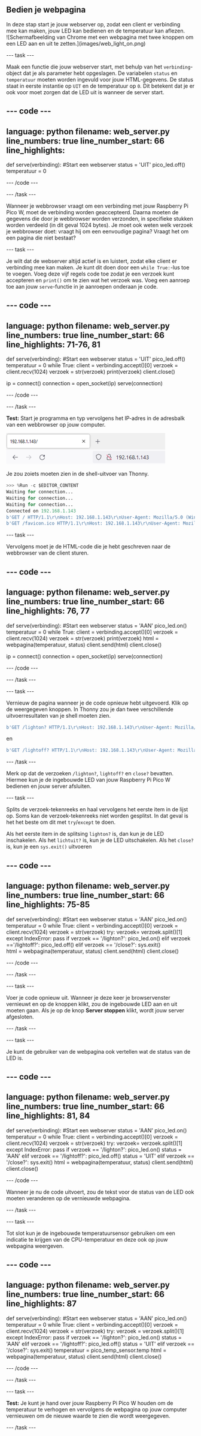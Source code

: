 ## Bedien je webpagina

<div style="display: flex; flex-wrap: wrap">
<div style="flex-basis: 200px; flex-grow: 1; margin-right: 15px;">
In deze stap start je jouw webserver op, zodat een client er verbinding mee kan maken, jouw LED kan bedienen en de temperatuur kan aflezen.
</div>
<div>
![Schermafbeelding van Chrome met een webpagina met twee knoppen om een LED aan en uit te zetten.](images/web_light_on.png)
</div>
</div>

\--- task ---

Maak een functie die jouw webserver start, met behulp van het `verbinding`-object dat je als parameter hebt opgeslagen. De variabelen `status` en `temperatuur` moeten worden ingevuld voor jouw HTML-gegevens. De status staat in eerste instantie op `UIT` en de temperatuur op `0`. Dit betekent dat je er ook voor moet zorgen dat de LED uit is wanneer de server start.

## --- code ---

language: python
filename: web_server.py
line_numbers: true
line_number_start: 66
line_highlights:
-----------------------------------------------------

def serve(verbinding):
\#Start een webserver
status = 'UIT'
pico_led.off()
temperatuur = 0

\--- /code ---

\--- /task ---

Wanneer je webbrowser vraagt om een verbinding met jouw Raspberry Pi Pico W, moet de verbinding worden geaccepteerd. Daarna moeten de gegevens die door je webbrowser worden verzonden, in specifieke stukken worden verdeeld (in dit geval 1024 bytes). Je moet ook weten welk verzoek je webbrowser doet: vraagt hij om een eenvoudige pagina? Vraagt het om een pagina die niet bestaat?

\--- task ---

Je wilt dat de webserver altijd actief is en luistert, zodat elke client er verbinding mee kan maken. Je kunt dit doen door een `while True:`-lus toe te voegen. Voeg deze vijf regels code toe zodat je een verzoek kunt accepteren en `print()` om te zien wat het verzoek was. Voeg een aanroep toe aan jouw `serve`-functie in je aanroepen onderaan je code.

## --- code ---

language: python
filename: web_server.py
line_numbers: true
line_number_start: 66
line_highlights: 71-76, 81
---------------------------------------------------------------

def serve(verbinding):
\#Start een webserver
status = 'UIT'
pico_led.off()
temperatuur = 0
while True:
client = verbinding.accept()[0]
verzoek = client.recv(1024)
verzoek = str(verzoek)
print(verzoek)
client.close()

ip = connect()
connection = open_socket(ip)
serve(connection)

\--- /code ---

\--- /task ---

**Test:** Start je programma en typ vervolgens het IP-adres in de adresbalk van een webbrowser op jouw computer.

![Een browseradresbalk met het IP-adres van de Pico ingetypt.](images/browser_ip.png)

Je zou zoiets moeten zien in de shell-uitvoer van Thonny.

```python
>>> %Run -c $EDITOR_CONTENT
Waiting for connection...
Waiting for connection...
Waiting for connection...
Connected on 192.168.1.143
b'GET / HTTP/1.1\r\nHost: 192.168.1.143\r\nUser-Agent: Mozilla/5.0 (Windows NT 10.0; Win64; x64; rv:101.0) Gecko/20100101 Firefox/101.0\r\nAccept: text/html,application/xhtml+xml,application/xml;q=0.9,image/avif,image/webp,*/*;q=0.8\r\nAccept-Language: en-GB,en;q=0.5\r\nAccept-Encoding: gzip, deflate\r\nConnection: keep-alive\r\nUpgrade-Insecure-Requests: 1\r\n\r\n'
b'GET /favicon.ico HTTP/1.1\r\nHost: 192.168.1.143\r\nUser-Agent: Mozilla/5.0 (Windows NT 10.0; Win64; x64; rv:101.0) Gecko/20100101 Firefox/101.0\r\nAccept: image/avif,image/webp,*/*\r\nAccept-Language: en-GB,en;q=0.5\r\nAccept-Encoding: gzip, deflate\r\nConnection: keep-alive\r\nReferer: http://192.168.1.143/\r\n\r\n'
```

\--- task ---

Vervolgens moet je de HTML-code die je hebt geschreven naar de webbrowser van de client sturen.

## --- code ---

language: python
filename: web_server.py
line_numbers: true
line_number_start: 66
line_highlights: 76, 77
------------------------------------------------------------

def serve(verbinding):
\#Start een webserver
status = 'AAN'
pico_led.on()
temperatuur = 0
while True:
client = verbinding.accept()[0]
verzoek = client.recv(1024)
verzoek = str(verzoek)
print(verzoek)
html = webpagina(temperatuur, status)
client.send(html)
client.close()

ip = connect()
connection = open_socket(ip)
serve(connection)

\--- /code ---

\--- /task ---

\--- task ---

Vernieuw de pagina wanneer je de code opnieuw hebt uitgevoerd. Klik op de weergegeven knoppen. In Thonny zou je dan twee verschillende uitvoerresultaten van je shell moeten zien.

```python
b'GET /lighton? HTTP/1.1\r\nHost: 192.168.1.143\r\nUser-Agent: Mozilla/5.0 (Windows NT 10.0; Win64; x64; rv:101.0) Gecko/20100101 Firefox/101.0\r\nAccept: text/html,application/xhtml+xml,application/xml;q=0.9,image/avif,image/webp,*/*;q=0.8\r\nAccept-Language: en-GB,en;q=0.5\r\nAccept-Encoding: gzip, deflate\r\nConnection: keep-alive\r\nReferer: http://192.168.1.143/\r\nUpgrade-Insecure-Requests: 1\r\n\r\n'
```

en

```python
b'GET /lightoff? HTTP/1.1\r\nHost: 192.168.1.143\r\nUser-Agent: Mozilla/5.0 (Windows NT 10.0; Win64; x64; rv:101.0) Gecko/20100101 Firefox/101.0\r\nAccept: text/html,application/xhtml+xml,application/xml;q=0.9,image/avif,image/webp,*/*;q=0.8\r\nAccept-Language: en-GB,en;q=0.5\r\nAccept-Encoding: gzip, deflate\r\nConnection: keep-alive\r\nReferer: http://192.168.1.143/lighton?\r\nUpgrade-Insecure-Requests: 1\r\n\r\n'
```

\--- /task ---

Merk op dat de verzoeken `/lighton?`, `lightoff?` en `close?` bevatten. Hiermee kun je de ingebouwde LED van jouw Raspberry Pi Pico W bedienen en jouw server afsluiten.

\--- task ---

Splits de verzoek-tekenreeks en haal vervolgens het eerste item in de lijst op. Soms kan de verzoek-tekenreeks niet worden gesplitst. In dat geval is het het beste om dit met `try`/`except` te doen.

Als het eerste item in de splitsing `lighton?` is, dan kun je de LED inschakelen. Als het `lichtuit?` is, kun je de LED uitschakelen. Als het `close?` is, kun je een `sys.exit()` uitvoeren

## --- code ---

language: python
filename: web_server.py
line_numbers: true
line_number_start: 66
line_highlights: 75-85
-----------------------------------------------------------

def serve(verbinding):
\#Start een webserver
status = 'AAN'
pico_led.on()
temperatuur = 0
while True:
client = verbinding.accept()[0]
verzoek = client.recv(1024)
verzoek = str(verzoek)
try:
verzoek= verzoek.split()[1]
except IndexError:
pass
if verzoek == '/lighton?':
pico_led.on()
elif verzoek =='/lightoff?':
pico_led.off()
elif verzoek == '/close?':
sys.exit()\
html = webpagina(temperatuur, status)
client.send(html)
client.close()

\--- /code ---

\--- /task ---

\--- task ---

Voer je code opnieuw uit. Wanneer je deze keer je browservenster vernieuwt en op de knoppen klikt, zou de ingebouwde LED aan en uit moeten gaan. Als je op de knop **Server stoppen** klikt, wordt jouw server afgesloten.

\--- /task ---

\--- task ---

Je kunt de gebruiker van de webpagina ook vertellen wat de status van de LED is.

## --- code ---

language: python
filename: web_server.py
line_numbers: true
line_number_start: 66
line_highlights: 81, 84
------------------------------------------------------------

def serve(verbinding):
\#Start een webserver
status = 'AAN'
pico_led.on()
temperatuur = 0
while True:
client = verbinding.accept()[0]
verzoek = client.recv(1024)
verzoek = str(verzoek)
try:
verzoek= verzoek.split()[1]
except IndexError:
pass
if verzoek == '/lighton?':
pico_led.on()
status = 'AAN'
elif verzoek == '/lightoff?':
pico_led.off()
status = 'UIT'
elif verzoek == '/close?':
sys.exit()
html = webpagina(temperatuur, status)
client.send(html)
client.close()

\--- /code ---

Wanneer je nu de code uitvoert, zou de tekst voor de status van de LED ook moeten veranderen op de vernieuwde webpagina.

\--- /task ---

\--- task ---

Tot slot kun je de ingebouwde temperatuursensor gebruiken om een indicatie te krijgen van de CPU-temperatuur en deze ook op jouw webpagina weergeven.

## --- code ---

language: python
filename: web_server.py
line_numbers: true
line_number_start: 66
line_highlights: 87
--------------------------------------------------------

def serve(verbinding):
\#Start een webserver
status = 'AAN'
pico_led.on()
temperatuur = 0
while True:
client = verbinding.accept()[0]
verzoek = client.recv(1024)
verzoek = str(verzoek)
try:
verzoek = verzoek.split()[1]
except IndexError:
pass
if verzoek == '/lighton?':
pico_led.on()
status = 'AAN'
elif verzoek == '/lightoff?':
pico_led.off()
status = 'UIT'
elif verzoek == '/close?':
sys.exit()
temperatuur = pico_temp_sensor.temp
html = webpagina(temperatuur, status)
client.send(html)
client.close()

\--- /code ---

\--- /task ---

\--- task ---

**Test:** Je kunt je hand over jouw Raspberry Pi Pico W houden om de temperatuur te verhogen en vervolgens de webpagina op jouw computer vernieuwen om de nieuwe waarde te zien die wordt weergegeven.

\--- /task ---

